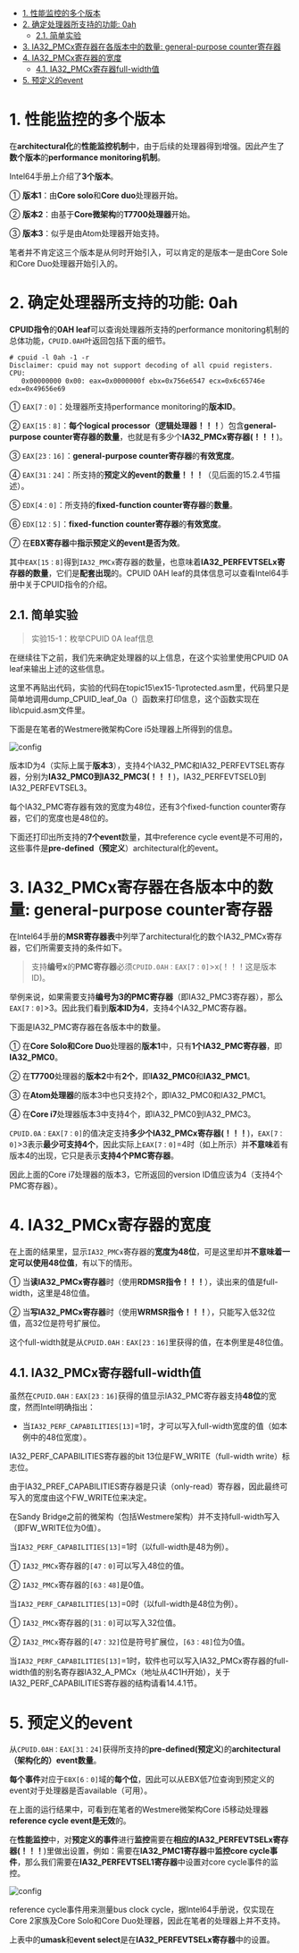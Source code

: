
<!-- @import "[TOC]" {cmd="toc" depthFrom=1 depthTo=6 orderedList=false} -->

<!-- code_chunk_output -->

- [1. 性能监控的多个版本](#1-性能监控的多个版本)
- [2. 确定处理器所支持的功能: 0ah](#2-确定处理器所支持的功能-0ah)
  - [2.1. 简单实验](#21-简单实验)
- [3. IA32_PMCx寄存器在各版本中的数量: general-purpose counter寄存器](#3-ia32_pmcx寄存器在各版本中的数量-general-purpose-counter寄存器)
- [4. IA32_PMCx寄存器的宽度](#4-ia32_pmcx寄存器的宽度)
  - [4.1. IA32_PMCx寄存器full-width值](#41-ia32_pmcx寄存器full-width值)
- [5. 预定义的event](#5-预定义的event)

<!-- /code_chunk_output -->

# 1. 性能监控的多个版本

在**architectural化**的**性能监控机制**中，由于后续的处理器得到增强。因此产生了**数个版本**的**performance monitoring机制**。

Intel64手册上介绍了**3个版本**。

① **版本1**：由**Core solo**和**Core duo**处理器开始。

② **版本2**：由基于**Core微架构**的**T7700处理器**开始。

③ **版本3**：似乎是由Atom处理器开始支持。

笔者并不肯定这三个版本是从何时开始引入，可以肯定的是版本一是由Core Sole和Core Duo处理器开始引入的。

# 2. 确定处理器所支持的功能: 0ah

**CPUID指令**的**0AH leaf**可以查询处理器所支持的performance monitoring机制的总体功能，`CPUID.0AH`叶返回包括下面的细节。

```
# cpuid -l 0ah -1 -r
Disclaimer: cpuid may not support decoding of all cpuid registers.
CPU:
   0x00000000 0x00: eax=0x0000000f ebx=0x756e6547 ecx=0x6c65746e edx=0x49656e69
```

① `EAX[7：0]`：处理器所支持performance monitoring的**版本ID**。

② `EAX[15：8]`：**每个logical processor（逻辑处理器！！！**）包含**general\-purpose counter寄存器的数量**，也就是有多少个**IA32\_PMCx寄存器(！！！**)。

③ `EAX[23：16]`：**general\-purpose counter寄存器**的**有效宽度**。

④ `EAX[31：24]`：所支持的**预定义的event的数量！！！**（见后面的15.2.4节描述）。

⑤ `EDX[4：0]`：所支持的**fixed\-function counter寄存器**的**数量**。

⑥ `EDX[12：5]`：**fixed\-function counter寄存器**的**有效宽度**。

⑦ 在**EBX寄存器**中**指示预定义的event是否为效**。

其中`EAX[15：8]`得到`IA32_PMCx`寄存器的数量，也意味着**IA32\_PERFEVTSELx寄存器的数量**，它们是**配套出现**的。CPUID 0AH leaf的具体信息可以查看Intel64手册中关于CPUID指令的介绍。

## 2.1. 简单实验

>实验15-1：枚举CPUID 0A leaf信息

在继续往下之前，我们先来确定处理器的以上信息，在这个实验里使用CPUID 0A leaf来输出上述的这些信息。

这里不再贴出代码，实验的代码在topic15\ex15-1\protected.asm里，代码里只是简单地调用dump\_CPUID\_leaf\_0a（）函数来打印信息，这个函数实现在lib\cpuid.asm文件里。

下面是在笔者的Westmere微架构Core i5处理器上所得到的信息。

![config](./images/2.jpg)

版本ID为4（实际上属于**版本3**），支持4个IA32\_PMC和IA32\_PERFEVTSEL寄存器，分别为**IA32\_PMC0到IA32\_PMC3(！！！**)，IA32\_PERFEVTSEL0到IA32\_PERFEVTSEL3。

每个IA32\_PMC寄存器有效的宽度为48位，还有3个fixed\-function counter寄存器，它们的宽度也是48位的。

下面还打印出所支持的**7个event**数量，其中reference cycle event是不可用的，这些事件是**pre\-defined（预定义**）architectural化的event。

# 3. IA32_PMCx寄存器在各版本中的数量: general-purpose counter寄存器

在Intel64手册的**MSR寄存器表**中列举了architectural化的数个IA32\_PMCx寄存器，它们所需要支持的条件如下。

>支持**编号x**的**PMC寄存器**必须`CPUID.0AH：EAX[7：0]`>x(！！！这是版本ID)。

举例来说，如果需要支持**编号为3的PMC寄存器**（即IA32\_PMC3寄存器），那么`EAX[7：0]`>3。因此我们看到**版本ID为4**，支持4个IA32\_PMC寄存器。

下面是IA32\_PMC寄存器在各版本中的数量。

① 在**Core Solo和Core Duo**处理器的**版本1**中，只有**1个IA32\_PMC寄存器**，即**IA32\_PMC0**。

② 在**T7700**处理器的**版本2**中有**2个**，即**IA32\_PMC0**和**IA32\_PMC1**。

③ 在**Atom处理器**的版本3中也只支持2个，即IA32\_PMC0和IA32\_PMC1。

④ 在**Core i7**处理器版本3中支持4个，即IA32\_PMC0到IA32\_PMC3。

`CPUID.0A：EAX[7：0]`的值决定支持**多少个IA32\_PMCx寄存器(！！！**)，`EAX[7：0]`>3表示**最少可支持4个**，因此实际上`EAX[7：0]`=4时（如上所示）并**不意味**着有版本4的出现，它只是表示**支持4个PMC寄存器**。

因此上面的Core i7处理器的版本3，它所返回的version ID值应该为4（支持4个PMC寄存器）。

# 4. IA32_PMCx寄存器的宽度

在上面的结果里，显示`IA32_PMCx`寄存器的**宽度为48位**，可是这里却并**不意味着一定可以使用48位值**，有以下的情形。

① 当**读IA32\_PMCx寄存器**时（使用**RDMSR指令！！！**），读出来的值是full\-width，这里是48位值。

② 当**写IA32\_PMCx寄存器**时（使用**WRMSR指令！！！**），只能写入低32位值，高32位是符号扩展位。

这个full\-width就是从`CPUID.0AH：EAX[23：16]`里获得的值，在本例里是48位值。

## 4.1. IA32_PMCx寄存器full-width值

虽然在`CPUID.0AH：EAX[23：16]`获得的值显示IA32\_PMC寄存器支持**48位**的宽度，然而Intel明确指出：

- 当`IA32_PERF_CAPABILITIES[13]`=1时，才可以写入full\-width宽度的值（如本例中的48位宽度）。

IA32\_PERF\_CAPABILITIES寄存器的bit 13位是FW\_WRITE（full\-width write）标志位。

由于IA32\_PREF\_CAPABILITIES寄存器是只读（only\-read）寄存器，因此最终可写入的宽度由这个FW\_WRITE位来决定。

在Sandy Bridge之前的微架构（包括Westmere架构）并不支持full\-width写入（即FW_WRITE位为0值）。

当`IA32_PERF_CAPABILITIES[13]`=1时（以full\-width是48为例）。

① `IA32_PMCx`寄存器的`[47：0]`可以写入48位的值。

② `IA32_PMCx`寄存器的`[63：48]`是0值。

当`IA32_PERF_CAPABILITIES[13]`=0时（以full\-width是48位为例）。

① `IA32_PMCx`寄存器的`[31：0]`可以写入32位值。

② `IA32_PMCx`寄存器的`[47：32]`位是符号扩展位，`[63：48]`位为0值。

当`IA32_PERF_CAPABILITIES[13]`=1时，软件也可以写入IA32\_PMCx寄存器的full\-width值的别名寄存器IA32\_A\_PMCx（地址从4C1H开始），关于IA32\_PERF\_CAPABILITIES寄存器的结构请看14.4.1节。

# 5. 预定义的event

从`CPUID.0AH：EAX[31：24]`获得所支持的**pre\-defined(预定义**)的**architectural（架构化的）event数量**。

**每个事件**对应于`EBX[6：0]`域的**每个位**，因此可以从EBX低7位查询到预定义的event对于处理器是否available（可用）。

在上面的运行结果中，可看到在笔者的Westmere微架构Core i5移动处理器**reference cycle event是无效**的。

在**性能监控**中，对**预定义的事件**进行**监控**需要在**相应的IA32\_PERFEVTSELx寄存器(！！！**)里做出设置，例如：需要在**IA32\_PMC1寄存器**中**监控core cycle事件**，那么我们需要在**IA32\_PERFEVTSEL1寄存器**中设置对core cycle事件的监控。

![config](./images/3.jpg)

reference cycle事件用来测量bus clock cycle，据Intel64手册说，仅实现在Core 2家族及Core Solo和Core Duo处理器，因此在笔者的处理器上并不支持。

上表中的**umask**和**event select**是在**IA32\_PERFEVTSELx寄存器**中的设置。